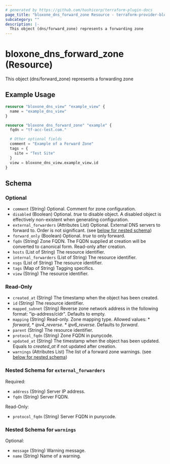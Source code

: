 ```yaml
---
# generated by https://github.com/hashicorp/terraform-plugin-docs
page_title: "bloxone_dns_forward_zone Resource - terraform-provider-bloxone"
subcategory: ""
description: |-
  This object (dns/forward_zone) represents a forwarding zone
---
```


# bloxone_dns_forward_zone (Resource)

This object (dns/forward_zone) represents a forwarding zone

## Example Usage

```terraform
resource "bloxone_dns_view" "example_view" {
  name = "example_dns_view"
}

resource "bloxone_dns_forward_zone" "example" {
  fqdn = "tf-acc-test.com."

  # Other optional fields
  comment = "Example of a Forward Zone"
  tags = {
    site = "Test Site"
  }
  view = bloxone_dns_view.example_view.id
}
```

<!-- schema generated by tfplugindocs -->
## Schema

### Optional

- `comment` (String) Optional. Comment for zone configuration.
- `disabled` (Boolean) Optional. _true_ to disable object. A disabled object is effectively non-existent when generating configuration.
- `external_forwarders` (Attributes List) Optional. External DNS servers to forward to. Order is not significant. (see [below for nested schema](#nestedatt--external_forwarders))
- `forward_only` (Boolean) Optional. _true_ to only forward.
- `fqdn` (String) Zone FQDN. The FQDN supplied at creation will be converted to canonical form.  Read-only after creation.
- `hosts` (List of String) The resource identifier.
- `internal_forwarders` (List of String) The resource identifier.
- `nsgs` (List of String) The resource identifier.
- `tags` (Map of String) Tagging specifics.
- `view` (String) The resource identifier.

### Read-Only

- `created_at` (String) The timestamp when the object has been created.
- `id` (String) The resource identifier.
- `mapped_subnet` (String) Reverse zone network address in the following format: "ip-address/cidr". Defaults to empty.
- `mapping` (String) Read-only. Zone mapping type. Allowed values:  * _forward_,  * _ipv4_reverse_.  * _ipv6_reverse_.  Defaults to _forward_.
- `parent` (String) The resource identifier.
- `protocol_fqdn` (String) Zone FQDN in punycode.
- `updated_at` (String) The timestamp when the object has been updated. Equals to _created_at_ if not updated after creation.
- `warnings` (Attributes List) The list of a forward zone warnings. (see [below for nested schema](#nestedatt--warnings))

<a id="nestedatt--external_forwarders"></a>
### Nested Schema for `external_forwarders`

Required:

- `address` (String) Server IP address.
- `fqdn` (String) Server FQDN.

Read-Only:

- `protocol_fqdn` (String) Server FQDN in punycode.


<a id="nestedatt--warnings"></a>
### Nested Schema for `warnings`

Optional:

- `message` (String) Warning message.
- `name` (String) Name of a warning.
